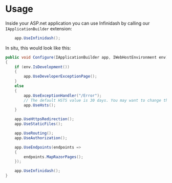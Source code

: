 # Usage

Inside your ASP.net application you can use Infinidash by calling our `IApplicationBuilder` extension:

```cs
    app.UseInfinidash();
```

In situ, this would look like this:

```cs
public void Configure(IApplicationBuilder app, IWebHostEnvironment env)
{
    if (env.IsDevelopment())
    {
        app.UseDeveloperExceptionPage();
    }
    else
    {
        app.UseExceptionHandler("/Error");
        // The default HSTS value is 30 days. You may want to change this for production scenarios, see https://aka.ms/aspnetcore-hsts.
        app.UseHsts();
    }

    app.UseHttpsRedirection();
    app.UseStaticFiles();

    app.UseRouting();
    app.UseAuthorization();

    app.UseEndpoints(endpoints =>
    {
        endpoints.MapRazorPages();
    });

    app.UseInfinidash();
}
```